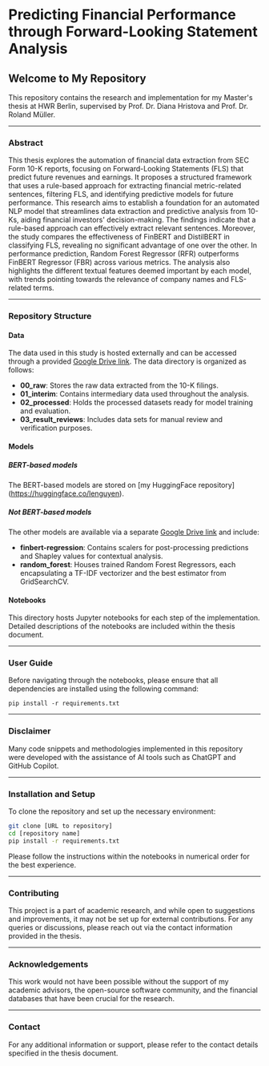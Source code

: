 # Predicting Financial Performance through Forward-Looking Statement Analysis

## Welcome to My Repository

This repository contains the research and implementation for my Master's thesis at HWR Berlin, supervised by Prof. Dr. Diana Hristova and Prof. Dr. Roland Müller.

------

### Abstract
This thesis explores the automation of financial data extraction from SEC Form 10-K reports, focusing on Forward-Looking Statements (FLS) that predict future revenues and earnings. It proposes a structured framework that uses a rule-based approach for extracting financial metric-related sentences, filtering FLS, and identifying predictive models for future performance. This research aims to establish a foundation for an automated NLP model that streamlines data extraction and predictive analysis from 10-Ks, aiding financial investors' decision-making. The findings indicate that a rule-based approach can effectively extract relevant sentences. Moreover, the study compares the effectiveness of FinBERT and DistilBERT in classifying FLS, revealing no significant advantage of one over the other. In performance prediction, Random Forest Regressor (RFR) outperforms FinBERT Regressor (FBR) across various metrics. The analysis also highlights the different textual features deemed important by each model, with trends pointing towards the relevance of company names and FLS-related terms.

------

### Repository Structure

#### Data
The data used in this study is hosted externally and can be accessed through a provided [Google Drive link](https://drive.google.com/drive/folders/1eZ7FoB_PpnJOM5LC0Sd9c1H-ig_c3GFM?usp=drive_link). The data directory is organized as follows:
- **00_raw**: Stores the raw data extracted from the 10-K filings.
- **01_interim**: Contains intermediary data used throughout the analysis.
- **02_processed**: Holds the processed datasets ready for model training and evaluation.
- **03_result_reviews**: Includes data sets for manual review and verification purposes.

#### Models
##### BERT-based models 
The BERT-based models are stored on [my HuggingFace repository] (https://huggingface.co/lenguyen). 

##### Not BERT-based models
The other models are available via a separate [Google Drive link](https://drive.google.com/drive/folders/165aLV5WdMfNTRIe_9_d3o4u0oFAYcOsK?usp=drive_link) and include:
- **finbert-regression**: Contains scalers for post-processing predictions and Shapley values for contextual analysis.
- **random_forest**: Houses trained Random Forest Regressors, each encapsulating a TF-IDF vectorizer and the best estimator from GridSearchCV.


#### Notebooks
This directory hosts Jupyter notebooks for each step of the implementation. Detailed descriptions of the notebooks are included within the thesis document.

------

### User Guide
Before navigating through the notebooks, please ensure that all dependencies are installed using the following command:
```
pip install -r requirements.txt
```
------

### Disclaimer
Many code snippets and methodologies implemented in this repository were developed with the assistance of AI tools such as ChatGPT and GitHub Copilot.

------

### Installation and Setup

To clone the repository and set up the necessary environment:

```bash
git clone [URL to repository]
cd [repository name]
pip install -r requirements.txt
```
Please follow the instructions within the notebooks in numerical order for the best experience.

------

### Contributing
This project is a part of academic research, and while open to suggestions and improvements, it may not be set up for external contributions. For any queries or discussions, please reach out via the contact information provided in the thesis.

------

### Acknowledgements
This work would not have been possible without the support of my academic advisors, the open-source software community, and the financial databases that have been crucial for the research.

------

### Contact
For any additional information or support, please refer to the contact details specified in the thesis document.

